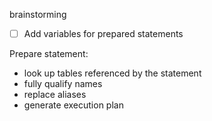 

brainstorming

- [ ] Add variables for prepared statements

Prepare statement:

- look up tables referenced by the statement
- fully qualify names
- replace aliases
- generate execution plan

